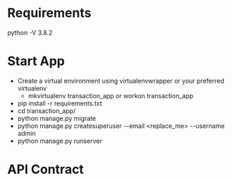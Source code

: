 # Requirements
python -V 3.8.2

# Start App
- Create a virtual environment using virtualenvwrapper or your preferred virtualenv
  - mkvirtualenv transaction_app or workon transaction_app
- pip install -r requirements.txt
- cd transaction_app/
- python manage.py migrate
- python manage.py createsuperuser --email <replace_me> --username admin
- python manage.py runserver

# API Contract




